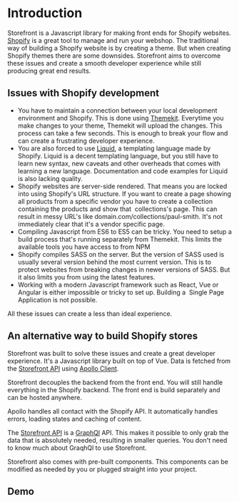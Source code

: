 # Introduction

Storefront is a Javascript library for making front ends for Shopify websites. [Shopify](#) is a great tool to manage and run your webshop. The traditional way of building a Shopify website is by creating a theme. But when creating Shopify themes there are some downsides. Storefront aims to overcome these issues and create a smooth developer experience while still producing great end results. 

## Issues with Shopify development

*   You have to maintain a connection between your local development environment and Shopify. This is done using [Themekit](#). Everytime you make changes to your theme, Themekit will upload the changes. This process can take a few seconds. This is enough to break your flow and can create a frustrating developer experience.
*   You are also forced to use [Liquid](#), a templating language made by Shopify. Liquid is a decent templating language, but you still have to learn new syntax, new caveats and other overheads that comes with learning a new language. Documentation and code examples for Liquid is also lacking quality.
*   Shopify websites are server-side rendered. That means you are locked into using Shopify's URL structure. If you want to create a page showing all products from a specific vendor you have to create a collection containing the products and show that  collections's page. This can result in messy URL's like domain.com/collections/paul-smith. It's not immediately clear that it's a vendor specific page. 
*   Compiling Javascript from ES6 to ES5 can be tricky. You need to setup a build process that's running separately from Themekit. This limits the available tools you have access to from NPM
*   Shopify compiles SASS on the server. But the version of SASS used is usually several version behind the most current version. This is to protect websites from breaking changes in newer versions of SASS. But it also limits you from using the latest features.
*   Working with a modern Javascript framework such as React, Vue or Angular is either impossible or tricky to set up. Building a  Single Page Application is not possible.

All these issues can create a less than ideal experience. 

## An alternative way to build Shopify stores

Storefront was built to solve these issues and create a great developer experience. It's a Javascript library built on top of Vue. Data is fetched from the [Storefront API](#) using [Apollo Client](#). 

Storefront decouples the backend from the front end. You will still handle everything in the Shopify backend. The front end is build separately and can be hosted anywhere. 

Apollo handles all contact with the Shopify API. It automatically handles errors, loading states and caching of content. 

The [Storefront API](#) is a [GraphQl](#) API. This makes it possible to only grab the data that is absolutely needed, resulting in smaller queries. You don't need to know much about GraqhQl to use Storefront. 

Storefront also comes with pre-built components. This components can be modified as needed by you or plugged straight into your project.

## Demo